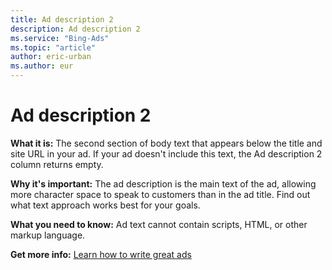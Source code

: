 ```yaml
---
title: Ad description 2
description: Ad description 2
ms.service: "Bing-Ads"
ms.topic: "article"
author: eric-urban
ms.author: eur
---
```


# Ad description 2

**What it is:**        The second section of body text that appears below the title and site URL in your ad. If your ad doesn't include this text, the Ad description 2 column returns empty.

**Why it's important:**        The ad description is the main text of the ad, allowing more character space to speak to customers than in the ad title. Find out what text approach works best for your goals.

**What you need to know:** 	   Ad text cannot contain scripts, HTML, or other markup language.

**Get more info:**     [Learn how to write great ads](../hlp_BA_CONC_AboutWritingEffectiveAds.md)


